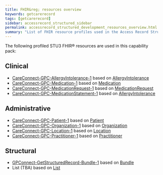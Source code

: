 ```yaml
---
title: FHIR&reg; resources overview
keywords: getcarerecord
tags: [getcarerecord]
sidebar: accessrecord_structured_sidebar
permalink: accessrecord_structured_development_resources_overview.html
summary: "List of FHIR resource profiles used in the Access Record Structured capability pack"
---
```


The following profiled <span class="stu3">STU3</span> FHIR&reg; resources are used in this capability pack:

## Clinical ##

* [CareConnect-GPC-AllergyIntolerance-1](https://fhir.nhs.uk/STU3/StructureDefinition/CareConnect-GPC-AllergyIntolerance-1) based on [AllergyIntolerance](https://www.hl7.org/fhir/STU3/allergyintolerance.html)
* [CareConnect-GPC-Medication-1](https://fhir.nhs.uk/STU3/StructureDefinition/CareConnect-GPC-Medication-1) based on [Medication](https://www.hl7.org/fhir/STU3/medication.html)
* [CareConnect-GPC-MedicationRequest-1](https://fhir.nhs.uk/STU3/StructureDefinition/CareConnect-GPC-MedicationRequest-1) based on [MedicationRequest](https://www.hl7.org/fhir/STU3/medicationrequest.html)
* [CareConnect-GPC-MedicationStatement-1](https://fhir.nhs.uk/STU3/StructureDefinition/CareConnect-GPC-MedicationStatement-1) based on [AllergyIntolerance](https://www.hl7.org/fhir/STU3/medicationstatement.html)

## Administrative ##

* [CareConnect-GPC-Patient-1](https://fhir.nhs.uk/STU3/StructureDefinition/CareConnect-GPC-Patient-1) based on [Patient](https://www.hl7.org/fhir/STU3/patient.html)
* [CareConnect-GPC-Organization-1](https://fhir.nhs.uk/STU3/StructureDefinition/CareConnect-GPC-Organization-1) based on [Organization](https://www.hl7.org/fhir/STU3/organization.html)
* [CareConnect-GPC-Location-1](https://fhir.nhs.uk/STU3/StructureDefinition/CareConnect-GPC-Location-1) based on [Location](https://www.hl7.org/fhir/STU3/location.html)
* [CareConnect-GPC-Practitioner-1](https://fhir.nhs.uk/STU3/StructureDefinition/CareConnect-GPC-Practitioner-1) based on [Practitioner](https://www.hl7.org/fhir/STU3/practitioner.html)

## Structural ##

* [GPConnect-GetStructuredRecord-Bundle-1](https://fhir.nhs.uk/STU3/StructureDefinition/GPConnect-GetStructuredRecord-Bundle-1) based on [Bundle](https://www.hl7.org/fhir/STU3/bundle.html)
* List (TBA) based on [List](https://www.hl7.org/fhir/STU3/list.html)
